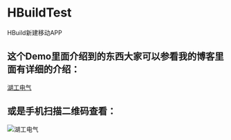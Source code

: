 # HBuildTest
HBuild新建移动APP

## 这个Demo里面介绍到的东西大家可以参看我的博客里面有详细的介绍：<br />
[湖工电气](http://blog.csdn.net/column/details/hbuild-hybrid-app.html)

## 或是手机扫描二维码查看：<br />
![湖工电气](http://o9059a64b.bkt.clouddn.com/1485315474.png)

